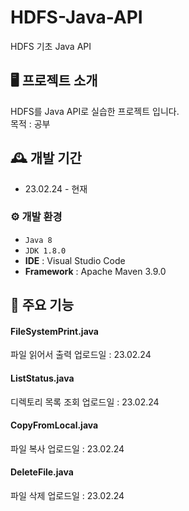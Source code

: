 # HDFS-Java-API
HDFS 기초 Java API

## 🖥️ 프로젝트 소개
HDFS를 Java API로 실습한 프로젝트 입니다.
<br>
목적 : 공부

## 🕰️ 개발 기간
* 23.02.24 - 현재

### ⚙️ 개발 환경
- `Java 8`
- `JDK 1.8.0`
- **IDE** : Visual Studio Code
- **Framework** : Apache Maven 3.9.0

## 📌 주요 기능
#### FileSystemPrint.java
파일 읽어서 출력
업로드일 : 23.02.24

#### ListStatus.java
디렉토리 목록 조회
업로드일 : 23.02.24

#### CopyFromLocal.java
파일 복사
업로드일 : 23.02.24

#### DeleteFile.java
파일 삭제
업로드일 : 23.02.24
